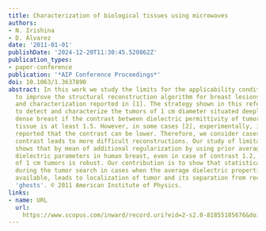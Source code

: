 ```yaml
---
title: Characterization of biological tissues using microwaves
authors:
- N. Irishina
- D. Álvarez
date: '2011-01-01'
publishDate: '2024-12-20T11:30:45.520862Z'
publication_types:
- paper-conference
publication: '*AIP Conference Proceedings*'
doi: 10.1063/1.3637890
abstract: In this work we study the limits for the applicability condition and a method
  to improve the structural reconstruction algorithm for breast lesions detection
  and characterization reported in [1]. The strategy shown in this reference permits
  to detect and characterize the tumors of 1 cm diameter situated deeply inside the
  dense breast if the contrast between dielectric permittivity of tumor and surrounding
  tissue is at least 1.5. However, in some cases [2], experimentally, it has been
  reported that the contrast can be lower. Therefore, we consider cases in which low
  contrast leads to more difficult reconstructions. Our study of limitations of algorithm
  shows that by mean of additional regularization by using prior average values of
  dielectric parameters in human breast, even in case of contrast 1.2, the detection
  of 1 cm tumors is robust. Our contribution is to show that statistical criteria
  during the tumor search in cases when the average dielectric properties are not
  available, leads to localization of tumor and its separation from reconstruction
  'ghosts'. © 2011 American Institute of Physics.
links:
- name: URL
  url: 
    https://www.scopus.com/inward/record.uri?eid=2-s2.0-81855185676&doi=10.1063%2f1.3637890&partnerID=40&md5=7d9fc8d6ab889b3daf28a5219f090af2
---
```

